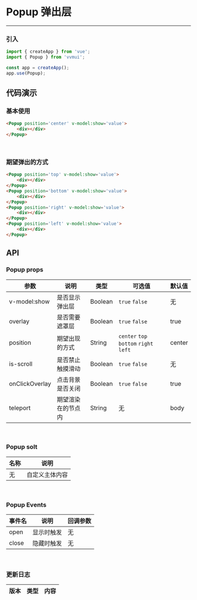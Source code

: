 <!--
 * @Author: Fone`峰
 * @Date: 2021-04-14 14:15:56
 * @LastEditors: Fone`峰
 * @LastEditTime: 2021-05-11 14:28:36
 * @Description: file content
 * @Email: qinrifeng@163.com
 * @Github: https://github.com/FoneQinrf
-->
# Popup 弹出层
---

<Card>

### 引入
```js
import { createApp } from 'vue';
import { Popup } from 'vvmui';

const app = createApp();
app.use(Popup);
```

</Card>

## 代码演示

<Card>

### 基本使用
```html
<Popup position='center' v-model:show='value'>
    <div></div>
</Popup>
```

</Card>
<br>
<Card>

### 期望弹出的方式
```html
<Popup position='top' v-model:show='value'>
    <div></div>
</Popup>
<Popup position='bottom' v-model:show='value'>
    <div></div>
</Popup>
<Popup position='right' v-model:show='value'>
    <div></div>
</Popup>
<Popup position='left' v-model:show='value'>
    <div></div>
</Popup>
```

</Card>

## API

<Card>

### Popup props
| 参数 | 说明 | 类型 | 可选值 | 默认值 |
|------|------------|------------|------------|------------|
| v-model:show  | 是否显示弹出层     | Boolean       | `true` `false`  | 无 |
| overlay  | 是否需要遮罩层   | Boolean       | `true` `false`  | true |
| position  | 期望出现的方式     | String    | `center` `top` `bottom` `right` `left` | center |
| is-scroll  | 是否禁止触摸滑动   | Boolean  | `true` `false`  | 无 |
| onClickOverlay  | 点击背景是否关闭   | Boolean  |  `true` `false` | true |
| teleport  |  期望渲染在的节点内  | String  | 无 | body |

</Card>
<br>
<Card>

### Popup solt
| 名称 | 说明 |
|------|------------|
| 无  | 自定义主体内容 |

</Card>
<br>
<Card>

### Popup Events
| 事件名 | 说明 | 回调参数 |
|------|------------|------------|
| open | 显示时触发 |  无  |
| close | 隐藏时触发 |  无  |

</Card>
<br>
<Card>

### 更新日志
| 版本 |类型|内容|
|-------------|-|-|

</Card>